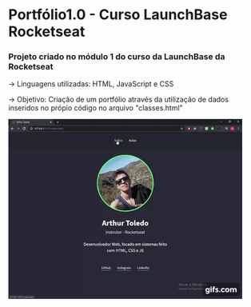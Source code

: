 # Portfólio1.0 - Curso LaunchBase Rocketseat
### Projeto criado no módulo 1 do curso da LaunchBase da Rocketseat


-> Linguagens utilizadas: HTML, JavaScript e CSS

-> Objetivo: Criação de um portfólio através da utilização de dados inseridos no própio código no arquivo "classes.html"

![Gift do portfólio](https://github.com/ArtToledo/Portf-lio1.0---Rocketseat/blob/master/portfolio1.0.gif)
